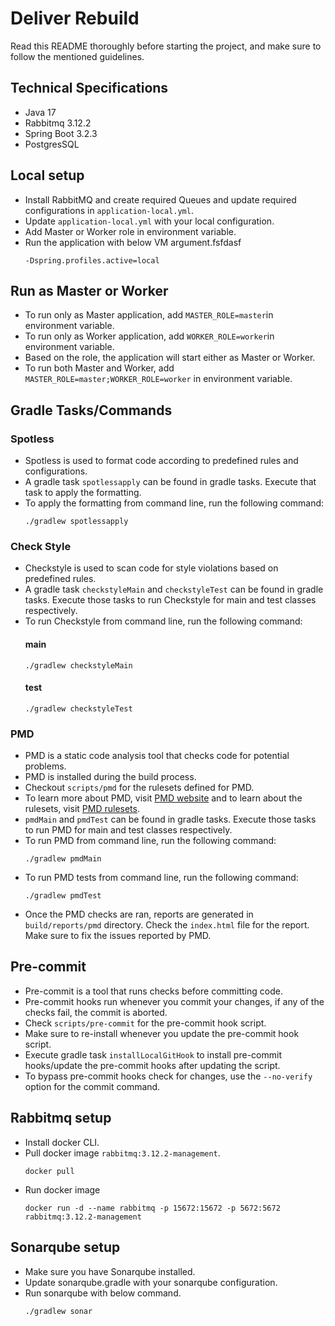 # Deliver Rebuild
Read this README thoroughly before starting the project, and make sure to follow the mentioned guidelines.

## Technical Specifications
- Java 17
- Rabbitmq 3.12.2
- Spring Boot 3.2.3
- PostgresSQL

## Local setup
- Install RabbitMQ and create required Queues and update required configurations in `application-local.yml`.
- Update `application-local.yml` with your local configuration.
- Add Master or Worker role in environment variable.
- Run the application with below VM argument.fsfdasf
    ```
  -Dspring.profiles.active=local
    ```

## Run as Master or Worker
- To run only as Master application, add `MASTER_ROLE=master`in environment variable.
- To run only as Worker application, add `WORKER_ROLE=worker`in environment variable.
- Based on the role, the application will start either as Master or Worker.
- To run both Master and Worker, add `MASTER_ROLE=master;WORKER_ROLE=worker` in environment variable.
  
## Gradle Tasks/Commands

### Spotless
- Spotless is used to format code according to predefined rules and configurations.
- A gradle task `spotlessapply` can be found in gradle tasks. Execute that task to apply the formatting.
- To apply the formatting from command line, run the following command:
    ```
    ./gradlew spotlessapply
    ```
### Check Style
- Checkstyle is used to scan code for style violations based on predefined rules.
- A gradle task `checkstyleMain` and `checkstyleTest` can be found in gradle tasks. Execute those tasks to run Checkstyle for main and test classes respectively.
- To run Checkstyle from command line, run the following command:
   #### main
   ```
   ./gradlew checkstyleMain
   ```
   #### test
   ```
   ./gradlew checkstyleTest
   ```

### PMD
- PMD is a static code analysis tool that checks code for potential problems.
- PMD is installed during the build process.
- Checkout `scripts/pmd` for the rulesets defined for PMD.
- To learn more about PMD, visit [PMD website](https://pmd.github.io/) and to learn about the rulesets, visit [PMD rulesets](https://pmd.github.io/latest/pmd_rules_java.html).
- `pmdMain` and `pmdTest` can be found in gradle tasks. Execute those tasks to run PMD for main and test classes respectively.
- To run PMD from command line, run the following command:
    ```
    ./gradlew pmdMain
    ```
- To run PMD tests from command line, run the following command:
    ```
    ./gradlew pmdTest
    ```
- Once the PMD checks are ran, reports are generated in `build/reports/pmd` directory. Check the `index.html` file for the report. Make sure to fix the issues reported by PMD.

## Pre-commit 
- Pre-commit is a tool that runs checks before committing code.
- Pre-commit hooks run whenever you commit your changes, if any of the checks fail, the commit is aborted.
- Check `scripts/pre-commit` for the pre-commit hook script.
- Make sure to re-install whenever you update the pre-commit hook script.
- Execute gradle task `installLocalGitHook` to install pre-commit hooks/update the pre-commit hooks after updating the script.
- To bypass pre-commit hooks check for changes, use the `--no-verify` option for the commit command.

## Rabbitmq setup
- Install docker CLI.
- Pull docker image `rabbitmq:3.12.2-management`.
   ```
   docker pull 
   ```
- Run docker image
   ```
   docker run -d --name rabbitmq -p 15672:15672 -p 5672:5672 rabbitmq:3.12.2-management
   ```
## Sonarqube setup
- Make sure you have Sonarqube installed.
- Update sonarqube.gradle with your sonarqube configuration.
- Run sonarqube with below command.
  ```
  ./gradlew sonar
  ```